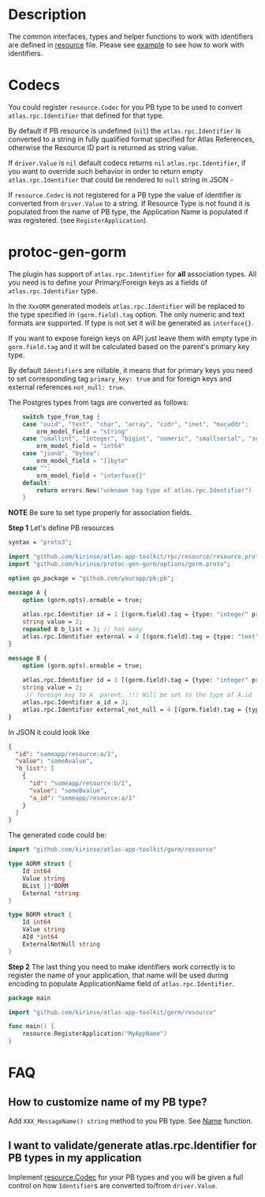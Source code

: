 # Description

The common interfaces, types and helper functions to work with identifiers are defined in [resource](resource.go) file.
Please see [example](example_test.go) to see how to work with identifiers.

# Codecs

You could register `resource.Codec` for you PB type to be used to convert `atlas.rpc.Identifier` that defined for that type.

By default if PB resource is undefined (`nil`) the `atlas.rpc.Identifier` is converted to a string in fully qualified format specified for
Atlas References, otherwise the Resource ID part is returned as string value.

If `driver.Value` is `nil` default codecs returns `nil` `atlas.rpc.Identifier`, if you want to override such behavior in order to return empty
`atlas.rpc.Identifier` that could be rendered to `null` string in JSON - 

If `resource.Codec` is not registered for a PB type the value of identifier is converted from `driver.Value` to a string.
If Resource Type is not found it is populated from the name of PB type,
the Application Name is populated if was registered. (see `RegisterApplication`).

# protoc-gen-gorm

The plugin has support of `atlas.rpc.Identifier` for **all** association types. All you need is to define your Primary/Foreign keys as
a fields of `atlas.rpc.Identifier` type.

In the `XxxORM` generated models `atlas.rpc.Identifier` will be replaced to the type specified in `(gorm.field).tag` option.
The only numeric and text formats are supported. If type is not set it will be generated as `interface{}`.

If you want to expose foreign keys on API just leave them with empty type in `gorm.field.tag` and it will be calculated based on the
parent's primary key type.

By default `Identifier`s are nillable, it means that for primary keys you need to set corresponding tag `primary_key: true` and for foreign keys
and external references `not_null: true`.

The Postgres types from tags are converted as follows:

```go
    switch type_from_tag {
    case "uuid", "text", "char", "array", "cidr", "inet", "macaddr":
        orm_model_field = "string"
    case "smallint", "integer", "bigint", "numeric", "smallserial", "serial", "bigserial":
        orm_model_field = "int64"
    case "jsonb", "bytea":
        orm_model_field = "[]byte"
    case "":
        orm_model_field = "interface{}"
    default:
        return errors.New("unknown tag type of atlas.rpc.Identifier")
    }
```

**NOTE** Be sure to set type properly for association fields.

**Step 1** Let's define PB resources

```proto
syntax = "proto3";

import "github.com/kirinse/atlas-app-toolkit/rpc/resource/resource.proto";
import "github.com/kirinse/protoc-gen-gorm/options/gorm.proto";

option go_package = "github.com/yourapp/pb;pb";

message A {
    option (gorm.opts).ormable = true;
    
    atlas.rpc.Identifier id = 1 [(gorm.field).tag = {type: "integer" primary_key: true}];
    string value = 2;
    repeated B b_list = 3; // has many
    atlas.rpc.Identifier external = 4 [(gorm.field).tag = {type: "text"}];
}

message B {
    option (gorm.opts).ormable = true;
    
    atlas.rpc.Identifier id = 1 [(gorm.field).tag = {type: "integer" primary_key: true}];
    string value = 2;
     // foreign key to A  parent. !!! Will be set to the type of A.id
    atlas.rpc.Identifier a_id = 3;
    atlas.rpc.Identifier external_not_null = 4 [(gorm.field).tag = {type: "text" not_null: true}];
}
```

In JSON it could look like
```json
{
  "id": "someapp/resource:a/1",
  "value": "someAvalue",
  "b_list": [
    {
      "id": "someapp/resource:b/1",
      "value": "someBvalue",
      "a_id": "someapp/resource:a/1"
    }
  ]
}
```

The generated code could be:
```go
import "github.com/kirinse/atlas-app-toolkit/gorm/resource"

type AORM struct {
	Id int64
	Value string
	BList []*BORM
	External *string
}

type BORM struct {
	Id int64
	Value string
	AId *int64
	ExternalNotNull string
}
```

**Step 2** The last thing you need to make identifiers work correctly is to register the name of your application,
that name will be used during encoding to populate ApplicationName field of `atlas.rpc.Identifier`.

```go
package main

import "github.com/kirinse/atlas-app-toolkit/gorm/resource"

func main() {
    resource.RegisterApplication("MyAppName")
}
```

# FAQ

## How to customize name of my PB type?

Add `XXX_MessageName() string` method to you PB type. See [Name](resource.go) function.

## I want to validate/generate atlas.rpc.Identifier for PB types in my application

Implement [resource.Codec](resource.go) for your PB types and you will be given a full control on how `Identifier`s 
are converted to/from `driver.Value`. 
